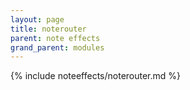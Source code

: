 ```yaml
---
layout: page
title: noterouter
parent: note effects
grand_parent: modules
---
```


{% include noteeffects/noterouter.md %}
